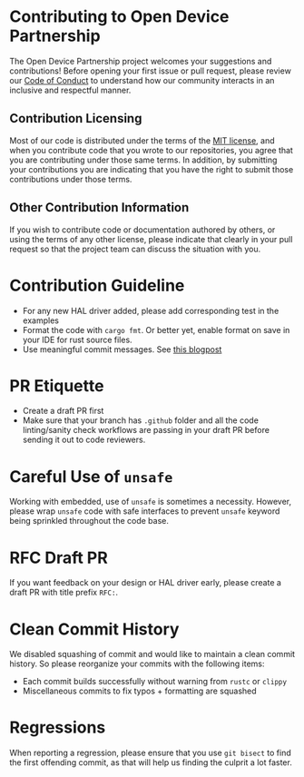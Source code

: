 # Contributing to Open Device Partnership

The Open Device Partnership project welcomes your suggestions and
contributions! Before opening your first issue or pull request, please
review our [Code of Conduct](CODE_OF_CONDUCT.md) to understand how our
community interacts in an inclusive and respectful manner.

## Contribution Licensing

Most of our code is distributed under the terms of the [MIT
license](LICENSE), and when you contribute code that you wrote to our
repositories, you agree that you are contributing under those same
terms. In addition, by submitting your contributions you are
indicating that you have the right to submit those contributions under
those terms.

## Other Contribution Information

If you wish to contribute code or documentation authored by others, or
using the terms of any other license, please indicate that clearly in
your pull request so that the project team can discuss the situation
with you.

# Contribution Guideline

* For any new HAL driver added, please add corresponding test in the
  examples
* Format the code with `cargo fmt`. Or better yet, enable format on
  save in your IDE for rust source files.
* Use meaningful commit messages. See [this
  blogpost](http://tbaggery.com/2008/04/19/a-note-about-git-commit-messages.html)

# PR Etiquette

* Create a draft PR first
* Make sure that your branch has `.github` folder and all the code
  linting/sanity check workflows are passing in your draft PR before
  sending it out to code reviewers.

# Careful Use of `unsafe`

Working with embedded, use of `unsafe` is sometimes a
necessity. However, please wrap `unsafe` code with safe interfaces to
prevent `unsafe` keyword being sprinkled throughout the code base.

# RFC Draft PR

If you want feedback on your design or HAL driver early, please create
a draft PR with title prefix `RFC:`.

# Clean Commit History

We disabled squashing of commit and would like to maintain a clean
commit history. So please reorganize your commits with the following
items:

  * Each commit builds successfully without warning from `rustc` or
    `clippy`
  * Miscellaneous commits to fix typos + formatting are squashed

# Regressions

When reporting a regression, please ensure that you use `git bisect`
to find the first offending commit, as that will help us finding the
culprit a lot faster.
